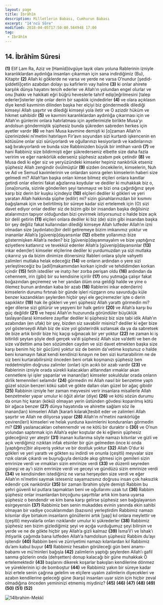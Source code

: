 ```yaml
---
layout: page
title: İbrâhîm
description: Milletlerin Babası, Cumhurun Babası
excerpt: "14'ncü Sûre"
modified: 2018-04-05T17:50:00.564948 17:00
tag: 
 - Ibrâhîm
---
```


## 14. İbrâhîm Sûresi

**(1)** Elif Lam Ra, Aziz ve [Hamīd]övgüye layık olanı yoluna Rablerinin izniyle karanlıklardan aydınlığa insanları çıkarman için sana indirdiğimiz (Bu), Kitaptır
**(2)** Allah ki göklerde ne varsa ve yerde ne varsa O’nundur [şedid-şiddetli]çetin azabdan dolayı şu kafirlerin vay haline
**(3)** ki onlar ahirete karşılık dünya hayatını tercih ederler ve Allah’ın yolundan engel olurlar ve onu [hakkı ve hakikati eğri büğrü heveslerle tahrif edip]eğrilmesini [talep ederler]isterler işte onlar derin bir sapıklık içindedirler
**(4)** ve olara açıklasın diye kendi kavminin dilinden başka her elçiyi biz göndermedik dilediği kimseyi Allah şaşırtır ve dilediği kimseyi yola iletir ve O azizdir hüküm ve hikmet sahibidir
**(5)** ve kavmini karanlıklardan aydınlığa çıkarması için ve Allah’ın günlerini onlara hatırlatması için ayetlerimizle birlikte Musa’yı andolsun göndermiştik şüphesiz bunda şükreden sabreden herkes için ayetler vardır
**(6)** ve hani Musa kavmine demişti ki [o]zaman Allah’ın üzerinizdeki ni’metini hatırlayın Fir’avn soyundan sizi kurtardı işkencenin en kötüsüne onlar sizi sürüyorlardı ve oğullarınızı kesiyorlardı ve kadınlarınızı sağ bırakıyorlardı ve bunda size Rabbinizden büyük bir imtihan vardı
**(7)** ve hani Rabbiniz size bildirmişti eğer şükrederseniz elbette size daha fazla veririm ve eğer nankörlük ederseniz şüphesiz azabım pek çetindir
**(8)** ve Musa dedi ki eğer siz ve yeryüzündeki kimseler hepiniz nankörlük  etseniz şüphesiz Allah zengindir övülmüştür
**(9)** sizden öncekilerin, kimselerin, Nuh ve Ad ve Semud kavimlerinin ve onlardan sonra gelen kimselerin haberi size gelmedi mi? Allah’tan başka onları kimse bilmez elçileri onlara kanıtlar getirdi onlar ellerini fakat ağızlarına koydular ve dediler ki muhakkak biz o,[ona]onunla, sizinle gönderilen şeyi tanımayız ve bizi ona çağırdığınız şeye karşı biz derin bir kuşku içindeyiz 
**(10)** elçileri dediler ki gökleri ve yeri yaratan Allah hakkında şüphe (edilir) mi? sizin günahlarınızdan bir kısmını bağışlamak için ve belirtilmiş bir süreye kadar sizi ertelemek için (O) sizi davet ediyor onlar dediler siz de bizim gibi bir insandan başka değilsiniz atalarımızın tapıyor olduğundan bizi çevirmek istiyorsunuz o halde bize açık bir delil getirin
**(11)** elçileri onlara dediler ki biz (de) sizin gibi insandan başka bir şey değiliz fakat kullarından dilediği kimseye Allah lutfeder Allah’ın izni olmadan size [aydınlatıcı]bir delil getiremeye bizim imkanımız yoktur ve inananlar Allah’a [güvenip]dayansınlar
**(12)** elbette yollarımızı bize göstermişken Allah’a neden? biz [güvenip]dayanmayalım ve bize yaptığınız eziyetlere katlanırız ve tevekkül edenler Allah’a [güvenip]dayansınlar
**(13)** inkar eden(ler) kimseler elçilerine dediler ki yurdumuzdan ya sizi mutlaka çıkarırız ya da bizim dinimize dönersiniz Rableri onlara şöyle vahyetti zalimleri mutlaka helak edeceğiz
**(14)** ve onların ardından o yere sizi yerleştireceğiz bu [adil]makamımdan korkan içindir ve tehdidimden korkan içindir
**(15)** fetih istediler ve inatçı her zorba perişan oldu
**(16)** ardından da cehennem, irin (gibi) bir su kendisine içirilir 
**(17)** onu yutmağa çalışır fakat boğazından geçiremez ve her yandan ölüm ona geldiği halde ve yine o ölemez bunun ardından kaba bir azab
**(18)** Rablerini inkar eden(lerin) kimselerin durumu fırtınalı bir günde işleri rüzgarın onu savurduğu küle benzer kazandıkları şeylerden hiçbir şeyi ele geçiremezler işte o derin sapıklıktır
**(19)** hak ile gökleri ve yeri şüphesiz Allah yarattı görmedin mi? eğer dilerse sizi götürür ve yepyeni bir halk getirir
**(20)** ve Allah’a karşı bu güç değildir
**(21)** ve hepsi Allah’ın huzurunda göründüler büyüklük taslayan(lara) kimselere zayıflar dediler ki şüphesiz biz size tabi idik Allah’ın azabından (en ufak) bir şey, bizden siz savabilir misiniz? dediler ki eğer bize yol gösterseydi Allah biz de size yol gösterirdik sızlansak da ya da sabretsek de bize artık birdir bize hiç kaçıp sığınacak bir yer yoktur
**(22)** ne zaman ki iş bitirildi şeytan şöyle dedi gerçek va’di şüphesiz Allah size va’detti ve ben de size va’dettim ama ben sözümden caydım ve sizi davet etmekten başka size karşı benim hiç bir güc(üm) yoktur siz de benim da’vetime koştunuz o halde beni kınamayın fakat kendi kendinizi kınayın ne ben sizi kurtarabilirim ne de siz beni kurtarabilirsiniz önceden beni ortak koşmanızı şüphesiz ben reddetmiştim doğrusu zalimler (onlar) için acıklı bir azab vardır
**(23)** ve Rablerinin izniyle orada sürekli kalacakları altlarından ırmaklar akan cennetlere iyi işler yapanlar ve inanan(lar) kimseler sokuldular orada onların dirlik temennileri selamdır
**(24)** görmedin mi Allah nasıl bir benzetme yaptı güzel sözün benzeri kökü sabit ve gökte dalları olan güzel bir ağaç gibidir
**(25)** Rabbinin izniyle her zaman meyvesini verir insanlara misallerle Allah benzetmeler yapar umulur ki öğüt alırlar (diye)
**(26)** ve kötü sözün durumu da onun hiç kararı (kökü) olmayan yerin üstünden gövdesi koparılmış kötü bir ağaca benzer
**(27)** dünya hayatında ve ahirette sağlam söz ile inanan(ları) kimseleri Allah [kararlı kılarak]tesbit eder ve zalimleri Allah şaşırtır ve Allah ne diliyorsa yapar 
**(28)** Allah’ın ni’metini nankörlüğe çeviren(leri) kimseleri ve helak yurduna kavimlerini konduranları görmedin mi? 
**(29)** yaslanacakları cehennemdir ve ne kötü bir duraktır o
**(30)** ve O’nun yolundan saptırmak için Allah’a eşler koştular de ki eğlenin şüphesiz gideceğiniz yer ateştir
**(31)** inanan kullarıma söyle namazı kılsınlar ve gizli ve açık verdiğimiz rızıktan infak etsinler bir gün gelmeden önce ki onda [yaptığınız]bir alışveriş yoktur ve bir dostluk yoktur
**(32)** Allah O’dur ki gökleri ve yeri yarattı ve gökten su indirdi ve onunla (çeşitli) meyvalar size rızık olarak çıkardı ve buyruğuyla denizde akıp gitmesi için gemileri sizin emrinize verdi ve ırmakları sizin emrinize verdi
**(33)** ve düzenli seyreden güneşi ve ay’ı sizin emrinize verdi ve geceyi ve gündüzü sizin emrinize verdi
**(34)** ve kendisinden istediğiniz ne varsa herşeyden size verdi ve eğer Allah’ın ni’metini saymak isteseniz sayamazsınız doğrusu insan çok haksızlık edendir çok nankördür
**(35)** bir zaman İbrahim şöyle demişti Rabbim bu şehri güvenli kıl putlara tapmaktan beni ve oğullarımı uzak tut
**(36)** Rabbim şüphesiz onlar insanlardan birçoğunu şaşırttılar artık kim bana uyarsa şüphesiz o bendendir ve kim bana karşı gelirse şüphesiz sen bağışlayansın esirgeyensin
**(37)** Rabbimiz ben senin mukaddes evinin yanında ekin sahibi olmayan bir vadiye çocuklarımdan (bazısını) yerleştirdim Rabbimiz namazı kılsınlar diye birtakım insanların gönüllerini artık [yap] kıl onlara meylettir ve (çeşitli) meyvalarla onları rızıklandır umulur ki şükrederler
**(38)** Rabbimiz şüphesiz sen bizim gizlediğimiz şeyi ve açığa vurduğumuz şeyi bilirsin ve yerde ve ne de gökte hiçbir şey Allah’a gizli kalmaz
**(39)** İsma’il’i ve İshak’ı ihtiyarlık çağımda bana lutfeden Allah’a hamdolsun şüphesiz Rabbim du’ayı işitendir
**(40)** Rabbim beni ve zürriyetimi namazı kılanlardan kıl Rabbimiz du’amı kabul buyur
**(41)** Rabbimiz hesabın görüleceği gün beni anamı-babamı ve mü’minleri bağışla
**(42)** zalimlerin yaptığı şeylerden Allah’ı gafil sanma gözlerin onda (dehşetten) donup kalacağı bir güne muhakkak O ertelemektedir
**(43)** başlarını dikerek koşarlar bakışları kendilerine dönmez ve yüreklerinin içi de bomboştur
**(44)** ve Rabbimiz yakın bir süreye kadar bizi ertele senin çağrına gelelim ve elçilere uyalım zalimlerin diyecekleri ve azabın kendilerine geleceği güne (karşı) insanları uyar sizin için hiçbir zeval olmadığına önceden yemininizi etmemiş miydiniz?
**(45)** 
**(46)** 
**(47)** 
**(48)** 
**(49)** 
**(50)** 
**(51)** 
**(52)** 

![14Ibrahim-Mekkî]({{site.url}}/images/ayrac-muhur.png "mühür")
